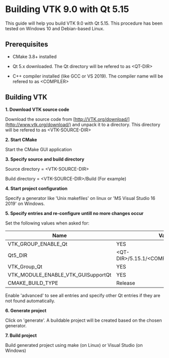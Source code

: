 # Building VTK 9.0 with Qt 5.15
This guide will help you build VTK 9.0 with Qt 5.15. 
This procedure has been tested on Windows 10 and Debian-based Linux.

## Prerequisites
- CMake 3.8+ installed

- Qt 5.x downloaded. 
The Qt directory will be refered to as \<QT-DIR\>

- C++ compiler installed (like  GCC or  VS 2019). 
The compiler name will be refered to as \<COMPILER\>

## Building VTK
**1. Download VTK source code**

Download the source code from [http://VTK.org/download/](http://www.vtk.org/download/) and unpack it to a directory. This directory will be refered to as \<VTK-SOURCE-DIR\>

**2. Start CMake**

Start the CMake GUI application 

**3. Specify source  and build directory**

Source directory = \<VTK-SOURCE-DIR\> 

Build directory = \<VTK-SOURCE-DIR\>/Build (For example) 

**4. Start project configuration**

Specify a generator like 'Unix makefiles' on linux or 'MS Visual Studio 16 2019' on Windows.

**5. Specify entries and re-configure untill no more changes occur**

Set the following values when asked for:


| Name | Value |
| --- | --- |
| VTK_GROUP_ENABLE_Qt | YES |
| Qt5_DIR | \<QT-DIR\>/5.15.1/\<COMPILER\>/lib/cmake/Qt5 |
| VTK_Group_Qt | YES |
| VTK_MODULE_ENABLE_VTK_GUISupportQt | YES |
| CMAKE_BUILD_TYPE | Release |

Enable 'advanced' to see all entries and specify other Qt entries if they are not found automatically.

**6. Generate project**

Click on 'generate'. A buildable project will be created based on the chosen generator.

**7. Build project**

Build generated project using make (on Linux) or Visual Studio (on Windows)
